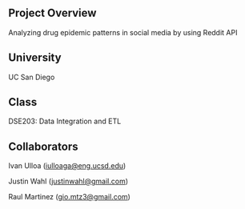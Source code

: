 ## Project Overview
Analyzing drug epidemic patterns in social media by using Reddit API

## University
UC San Diego

## Class
DSE203: Data Integration and ETL

## Collaborators
Ivan Ulloa (iulloaga@eng.ucsd.edu)

Justin Wahl (justinwahl@gmail.com)

Raul Martinez (gio.mtz3@gmail.com)
